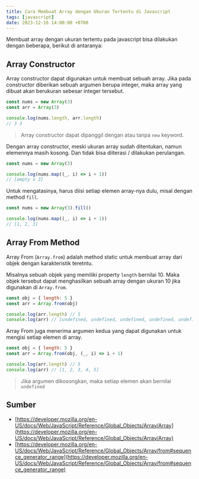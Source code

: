 ```yaml
---
title: Cara Membuat Array dengan Ukuran Tertentu di Javascript
tags: [javascript]
date: 2023-12-16 14:00:00 +0700
---
```


Membuat array dengan ukuran tertentu pada javascript bisa dilakukan dengan beberapa, berikut di antaranya:

<!--more-->

## Array Constructor

Array constructor dapat digunakan untuk membuat sebuah array. Jika pada constructor diberikan sebuah argumen berupa integer, maka array yang dibuat akan berukuran sebesar integer tersebut.

```javascript
const nums = new Array(3)
const arr = Array(3) 

console.log(nums.length, arr.length)
// 3 3
```

> Array constructor dapat dipanggil dengan atau tanpa `new` keyword.

Dengan array constructor, meski ukuran array sudah ditentukan, namun elemennya masih kosong. Dan tidak bisa diiterasi / dilakukan perulangan.

```javascript
const nums = new Array(3)

console.log(nums.map((_, i) => i + 1))
// [empty x 3]
```

Untuk mengatasinya, harus diisi setiap elemen array-nya dulu, misal dengan method `fill`.

```javascript
const nums = new Array(3).fill()

console.log(nums.map((_, i) => i + 1))
// [1, 2, 3]
```

## Array From Method

Array From (`Array.from`) adalah method static untuk membuat array dari objek dengan karakteristik teretntu.

Misalnya sebuah objek yang memiliki property `length` bernilai 10. Maka objek tersebut dapat menghasilkan sebuah array dengan ukuran 10 jika digunakan di `Array.from`.

```javascript
const obj = { length: 5 }
const arr = Array.from(obj)

console.log(arr.length) // 5
console.log(arr) // [undefined, undefined, undefined, undefined, undefined]
```

Array From juga menerima argumen kedua yang dapat digunakan untuk mengisi setiap elemen di array.

```javascript
const obj = { length: 5 }
const arr = Array.from(obj, (_, i) => i + 1)

console.log(arr.length) // 5
console.log(arr) // [1, 2, 3, 4, 5]
```

> Jika argumen dikosongkan, maka setiap elemen akan bernilai `undefined`

## Sumber

- [https://developer.mozilla.org/en-US/docs/Web/JavaScript/Reference/Global_Objects/Array/Array](https://developer.mozilla.org/en-US/docs/Web/JavaScript/Reference/Global_Objects/Array/Array)
- [https://developer.mozilla.org/en-US/docs/Web/JavaScript/Reference/Global_Objects/Array/from#sequence_generator_range](https://developer.mozilla.org/en-US/docs/Web/JavaScript/Reference/Global_Objects/Array/from#sequence_generator_range)